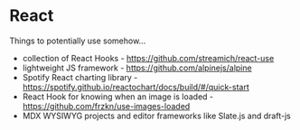 # React

Things to potentially use somehow...

- collection of React Hooks - https://github.com/streamich/react-use
- lightweight JS framework - https://github.com/alpinejs/alpine
- Spotify React charting library - https://spotify.github.io/reactochart/docs/build/#/quick-start
- React Hook for knowing when an image is loaded - https://github.com/frzkn/use-images-loaded
- MDX WYSIWYG projects and editor frameworks like Slate.js and draft-js
